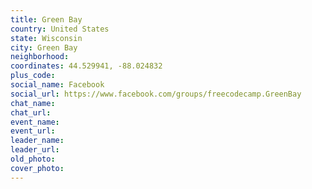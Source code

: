 ```yaml
---
title: Green Bay
country: United States
state: Wisconsin
city: Green Bay
neighborhood: 
coordinates: 44.529941, -88.024832
plus_code:
social_name: Facebook
social_url: https://www.facebook.com/groups/freecodecamp.GreenBay
chat_name:
chat_url:
event_name:
event_url:
leader_name:
leader_url:
old_photo: 
cover_photo:
---
```

